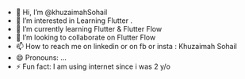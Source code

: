 - 👋 Hi, I’m @khuzaimahSohail
- 👀 I’m interested in Learning Flutter .
- 🌱 I’m currently learning Flutter & Flutter Flow
- 💞️ I’m looking to collaborate on Flutter Flow
- 📫 How to reach me on linkedin or on fb or insta : Khuzaimah Sohail
- 😄 Pronouns: ...
- ⚡ Fun fact: I am using internet since i was 2 y/o

<!---
khuzaimahSohail/khuzaimahSohail is a ✨ special ✨ repository because its `README.md` (this file) appears on your GitHub profile.
You can click the Preview link to take a look at your changes.
--->
